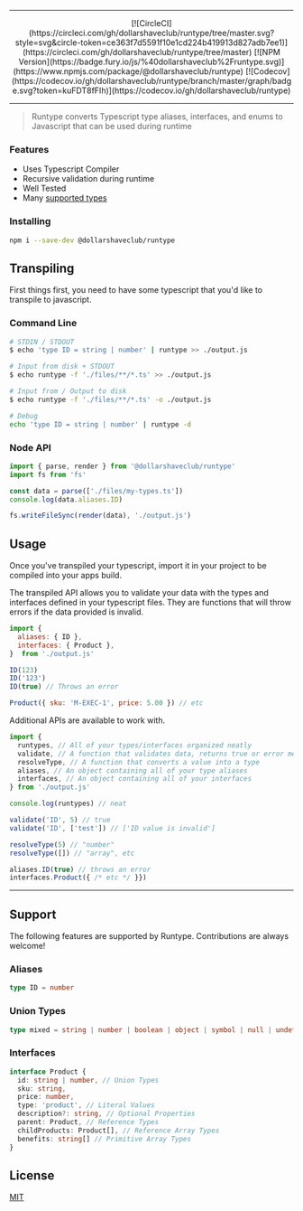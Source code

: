 <p align="center">

</p>

***

<p align="center">
  [![CircleCI](https://circleci.com/gh/dollarshaveclub/runtype/tree/master.svg?style=svg&circle-token=ce363f7d5591f10e1cd224b419913d827adb7ee1)](https://circleci.com/gh/dollarshaveclub/runtype/tree/master)
  [![NPM Version](https://badge.fury.io/js/%40dollarshaveclub%2Fruntype.svg)](https://www.npmjs.com/package/@dollarshaveclub/runtype)
  [![Codecov](https://codecov.io/gh/dollarshaveclub/runtype/branch/master/graph/badge.svg?token=kuFDT8fFIh)](https://codecov.io/gh/dollarshaveclub/runtype)
</p>

***

> Runtype converts Typescript type aliases, interfaces, and enums to Javascript that can be used during runtime

### Features
* Uses Typescript Compiler
* Recursive validation during runtime
* Well Tested
* Many [supported types](#support)

### Installing
```bash
npm i --save-dev @dollarshaveclub/runtype
```

## Transpiling
First things first, you need to have some typescript that you'd like to transpile to javascript.
### Command Line
```bash
# STDIN / STDOUT
$ echo 'type ID = string | number' | runtype >> ./output.js

# Input from disk + STDOUT
$ echo runtype -f './files/**/*.ts' >> ./output.js

# Input from / Output to disk
$ echo runtype -f './files/**/*.ts' -o ./output.js

# Debug
echo 'type ID = string | number' | runtype -d
```

### Node API
```javascript
import { parse, render } from '@dollarshaveclub/runtype'
import fs from 'fs'

const data = parse(['./files/my-types.ts'])
console.log(data.aliases.ID)

fs.writeFileSync(render(data), './output.js')
```

## Usage
Once you've transpiled your typescript, import it in your project to be compiled into your apps build.

The transpiled API allows you to validate your data with the types and interfaces defined in your typescript files. They are functions that will throw errors if the
data provided is invalid.
```javascript
import {
  aliases: { ID },
  interfaces: { Product },
}  from './output.js'

ID(123)
ID('123')
ID(true) // Throws an error

Product({ sku: 'M-EXEC-1', price: 5.00 }) // etc
```

Additional APIs are available to work with.
```javascript
import {
  runtypes, // All of your types/interfaces organized neatly
  validate, // A function that validates data, returns true or error messages
  resolveType, // A function that converts a value into a type
  aliases, // An object containing all of your type aliases
  interfaces, // An object containing all of your interfaces
} from './output.js'

console.log(runtypes) // neat

validate('ID', 5) // true
validate('ID', ['test']) // ['ID value is invalid']

resolveType(5) // "number"
resolveType([]) // "array", etc

aliases.ID(true) // throws an error
interfaces.Product({ /* etc */ }})
```

***

## Support
The following features are supported by Runtype. Contributions are always welcome!
### Aliases
```typescript
type ID = number
```

### Union Types
```typescript
type mixed = string | number | boolean | object | symbol | null | undefined
```

### Interfaces
```typescript
interface Product {
  id: string | number, // Union Types
  sku: string,
  price: number,
  type: 'product', // Literal Values
  description?: string, // Optional Properties
  parent: Product, // Reference Types
  childProducts: Product[], // Reference Array Types
  benefits: string[] // Primitive Array Types
}
```

## License
[MIT](LICENSE)
